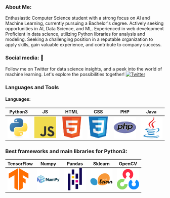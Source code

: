 ### About Me:  
Enthusiastic Computer Science student with a strong focus on AI and Machine Learning, currently pursuing a Bachelor's degree.
Actively seeking opportunities in AI, Data Science, and ML. Experienced in web development Proficient in data science, utilizing Python libraries for analysis and modeling. Seeking a challenging position in a reputable organization to apply skills, gain valuable experience, and contribute to company success.

### Social media: 📡    
Follow me on Twitter for data science insights, and a peek into the world of machine learning. Let's explore the possibilities together! 
[![Twitter](https://img.shields.io/twitter/url/https/twitter.com/Kartikkbishnoi.svg?style=social&label=Follow%20%40Kartikkbishnoi)](https://twitter.com/Kartikkbishnoi)

### Languages and Tools

#### Languages:
| Python3 | JS | HTML | CSS | PHP | Java |
|---------|----|------|-----|-----|------|
| <img src="https://github.com/devicons/devicon/blob/master/icons/python/python-original.svg" title="Python"  alt="Python" width="70" height="70"/> | <img src="https://github.com/devicons/devicon/blob/master/icons/javascript/javascript-original.svg" title="JavaScript" alt="JavaScript" width="70" height="70"/> | <img src="https://github.com/devicons/devicon/blob/master/icons/html5/html5-original.svg" title="HTML" alt="HTML" width="70" height="70"/> | <img src="https://github.com/devicons/devicon/blob/master/icons/css3/css3-original.svg" title="CSS" alt="CSS" width="70" height="70"/> | <img src="https://github.com/devicons/devicon/blob/master/icons/php/php-original.svg" title="PHP" alt="PHP" width="70" height="70"/> | <img src="https://github.com/devicons/devicon/blob/master/icons/java/java-original.svg" title="Java" alt="Java" width="70" height="70"/> |

### Best frameworks and main libraries for Python3:

| TensorFlow | Numpy | Pandas | Sklearn | OpenCV |
|------------|-------|--------|---------|--------|
| <img src="https://github.com/devicons/devicon/blob/master/icons/tensorflow/tensorflow-original.svg" title="TensorFlow"  alt="TensorFlow" width="70" height="70"/> | <img src="https://github.com/devicons/devicon/blob/master/icons/numpy/numpy-original-wordmark.svg" title="Numpy" alt="Numpy" width="70" height="70"/> | <img src="https://github.com/devicons/devicon/blob/master/icons/pandas/pandas-original.svg" title="Pandas" alt="Pandas" width="70" height="70"/> | <img src="https://github.com/devicons/devicon/blob/master/icons/scikitlearn/scikitlearn-original.svg" title="sklearn" alt="sklearn" width="70" height="70"/> | <img src="https://github.com/devicons/devicon/blob/master/icons/opencv/opencv-original.svg" title="OpenCV" alt="OpenCV" width="70" height="70"/> |


